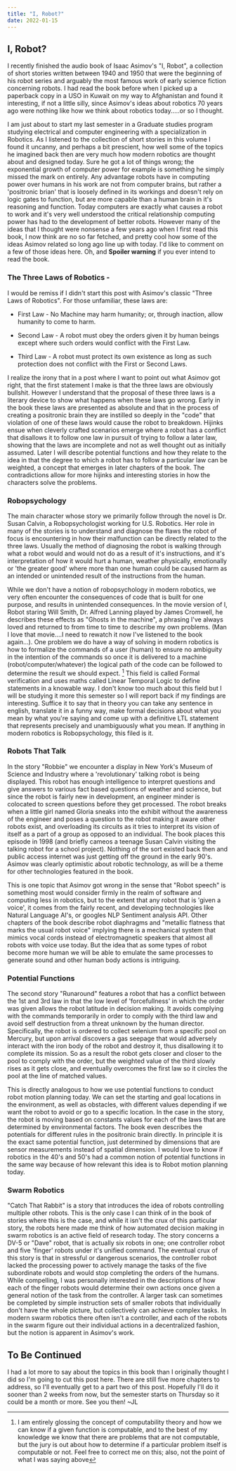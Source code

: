 ```yaml
---
title: "I, Robot?"
date: 2022-01-15
---
```


## I, Robot?

I recently finished the audio book of Isaac Asimov's "I, Robot", a collection of short stories written between 1940 and 1950 that were the beginning of his robot series and arguably the most famous work of early science fiction concerning robots. I had read the book before when I picked up a paperback copy in a USO in Kuwait on my way to Afghanistan and found it interesting, if not a little silly, since Asimov's ideas about robotics 70 years ago were nothing like how we think about robotics today.....or so I thought.

I am just about to start my last semester in a Graduate studies program studying electrical and computer engineering with a specialization in Robotics. As I listened to the collection of short stories in this volume I found it uncanny, and perhaps a bit prescient, how well some of the topics he imagined back then are very much how modern robotics are thought about and designed today. Sure he got a lot of things wrong; the exponential growth of computer power for example is something he simply missed the mark on entirely. Any advantage robots have in computing power over humans in his work are not from computer brains, but rather a 'positronic brian' that is loosely defined in its workings and doesn't rely on logic gates to function, but are more capable than a human brain in it's reasoning and function. Today computers are exactly what causes a robot to work and it's very well understood the critical relationship computing power has had to the development of better robots. However many of the ideas that I thought were nonsense a few years ago when I first read this book, I now think are no so far fetched, and pretty cool how some of the ideas Asimov related so long ago line up with today. I'd like to comment on a few of those ideas here. Oh, and **Spoiler warning** if you ever intend to read the book.

### The Three Laws of Robotics -

I would be remiss if I didn't start this post with Asimov's classic "Three Laws of Robotics". For those unfamiliar, these laws are:

 - First Law - No Machine may harm humanity; or, through inaction, allow humanity to come to harm.

- Second Law - A robot must obey the orders given it by human beings except where such orders would conflict with the First Law.

- Third Law - A robot must protect its own existence as long as such protection does not conflict with the First or Second Laws.

I realize the irony that in a post where I want to point out what Asimov got right, that the first statement I make is that the three laws are obviously bullshit. However I understand that the proposal of these three laws is a literary device to show what happens when these laws go wrong. Early in the book these laws are presented as absolute and that in the process of creating a positronic brain they are instilled so deeply in the "code" that violation of one of these laws would cause the robot to breakdown. Hijinks ensue when cleverly crafted scenarios emerge where a robot has a conflict that disallows it to follow one law in pursuit of trying to follow a later law, showing that the laws are incomplete and not as well thought out as initially assumed. Later I will describe potential functions and how they relate to the idea in  that the degree to which a robot has to follow a particular law can be weighted, a concept that emerges in later chapters of the book. The contradictions allow for more hijinks and interesting stories in how the characters solve the problems.

### Robopsychology

The main character whose story we primarily follow through the novel is Dr. Susan Calvin, a Robopsychologist working for U.S. Robotics. Her role in many of the stories is to understand and diagnose the flaws the robot of focus is encountering in how their malfunction can be directly related to the three laws. Usually the method of diagnosing the robot is walking through what a robot would and would not do as a result of it's instructions, and it's interpretation of how it would hurt a human, weather physically, emotionally or 'the greater good' where more than one human could be caused harm as an intended or unintended result of the instructions from the human.

While we don't have a notion of robopsychology in modern robotics, we very often encounter the consequences of code that is built for one purpose, and results in unintended consequences. In the movie version of I, Robot staring Will Smith, Dr. Alfred Lanning played by James Cromwell, he describes these effects as "Ghosts in the machine", a phrasing I've always loved and returned to from time to time to describe my own problems. (Man I love that movie....I need to rewatch it now I've listened to the book again...). One problem we do have a way of solving in modern robotics is how to formalize the commands of a user (human) to ensure no ambiguity in the intention of the commands so once it is delivered to a machine (robot/computer/whatever) the logical path of the code can be followed to determine the result we should expect. [^1] This field is called Formal verification and uses maths called Linear Temporal Logic to define statements in a knowable way. I don't know too much about this field but I will be studying it more this semester so I will report back if my findings are interesting. Suffice it to say that in theory you can take any sentence in english, translate it in a funny way, make formal decisions about what you mean by what you're saying and come up with a definitive LTL statement that represents precisely and unambiguously what you mean. If anything in modern robotics is Robopsychology, this filed is it.

### Robots That Talk

In the story "Robbie" we encounter a display in New York's Museum of Science and Industry where a 'revolutionary' talking robot is being displayed. This robot has enough intelligence to interpret questions and give answers to various fact based questions of weather and science, but since the robot is fairly new in development, an engineer minder is colocated to screen questions before they get processed. The robot breaks when a little girl named Gloria sneaks into the exhibit without the awareness of the engineer and poses a question to the robot making it aware other robots exist, and overloading its circuits as it tries to interpret its vision of itself as a part of a group as opposed to an individual. The book places this episode in 1998 (and briefly cameos a teenage Susan Calvin visiting the talking robot for a school project). Nothing of the sort existed back then and public access internet was just getting off the ground in the early 90's. Asimov was clearly optimistic about robotic technology, as will be a theme for other technologies featured in the book.

This is one topic that Asimov got wrong in the sense that "Robot speech" is something most would consider firmly in the realm of software and computing less in robotics, but to the extent that any robot that is 'given a voice', it comes from the fairly recent, and developing technologies like Natural Language AI's, or googles NLP Sentiment analysis API. Other chapters of the book describe robot diaphragms and "metallic flatness that marks the usual robot voice" implying there is a mechanical system that mimics vocal cords instead of electromagnetic speakers that almost all robots with voice use today. But the idea that as some types of robot become more human we will be able to emulate the same processes to generate sound and other human body actions is intriguing.

### Potential Functions

The second story "Runaround" features a robot that has a conflict between the 1st and 3rd law in that the low level of 'forcefullness' in which the order was given allows the robot latitude in decision making. It avoids complying with the commands temporarily in order to comply with the third law and avoid self destruction from a threat unknown by the human director. Specifically, the robot is ordered to collect selenium from a specific pool on Mercury, but upon arrival discovers a gas seepage that would adversely interact with the iron body of the robot and destroy it, thus disallowing it to complete its mission. So as a result the robot gets closer and closer to the pool to comply with the order, but the weighted value of the third slowly rises as it gets close, and eventually overcomes the first law so it circles the pool at the line of matched values.

This is directly analogous to how we use potential functions to conduct robot motion planning today. We can set the starting and goal locations in the environment, as well as obstacles, with different values depending if we want the robot to avoid or go to a specific location. In the case in the story, the robot is moving based on constants values for each of the laws that are determined by environmental factors. The book even describes the potentials for different rules in the positronic brain directly. In principle it is the exact same potential function, just determined by dimensions that are sensor measurements instead of spatial dimension. I would love to know if robotics in the 40's and 50's had a common notion of potential functions in the same way because of how relevant this idea is to Robot motion planning today.  

### Swarm Robotics

"Catch That Rabbit" is a story that introduces the idea of robots controlling multiple other robots. This is the only case I can think of in the book of stories where this is the case, and while it isn't the crux of this particular story, the robots here made me think of how automated decision making in swarm robotics is an active field of research today. The story concerns a DV-5 or "Dave" robot, that is actually six robots in one; one controller robot and five 'finger' robots under it's unified command. The eventual crux of this story is that in stressful or dangerous scenarios, the controller robot lacked the processing power to actively manage the tasks of the five subordinate robots and would stop completing the orders of the humans. While compelling, I was personally interested in the descriptions of how each of the finger robots would determine their own actions once given a general notion of the task from the controller. A larger task can sometimes be completed by simple instruction sets of smaller robots that individually don't have the whole picture, but collectively can achieve complex tasks. In modern swarm robotics there often isn't a controller, and each of the robots in the swarm figure out their individual actions in a decentralized fashion, but the notion is apparent in Asimov's work.



## To Be Continued

I had a lot more to say about the topics in this book than I originally thought I did so I'm going to cut this post here. There are still five more chapters to address, so I'll eventually get to a part two of this post. Hopefully I'll do it sooner than 2 weeks from now, but the semester starts on Thursday so it could be a month or more. See you then! ~JL



[^1]:  I am entirely glossing the concept of computability theory and how we can know if a given function is computable, and to the best of my knowledge we know that there are problems that are not computable, but the jury is out about how to determine if a particular problem itself is computable or not. Feel free to correct me on this; also, not the point of what I was saying above
